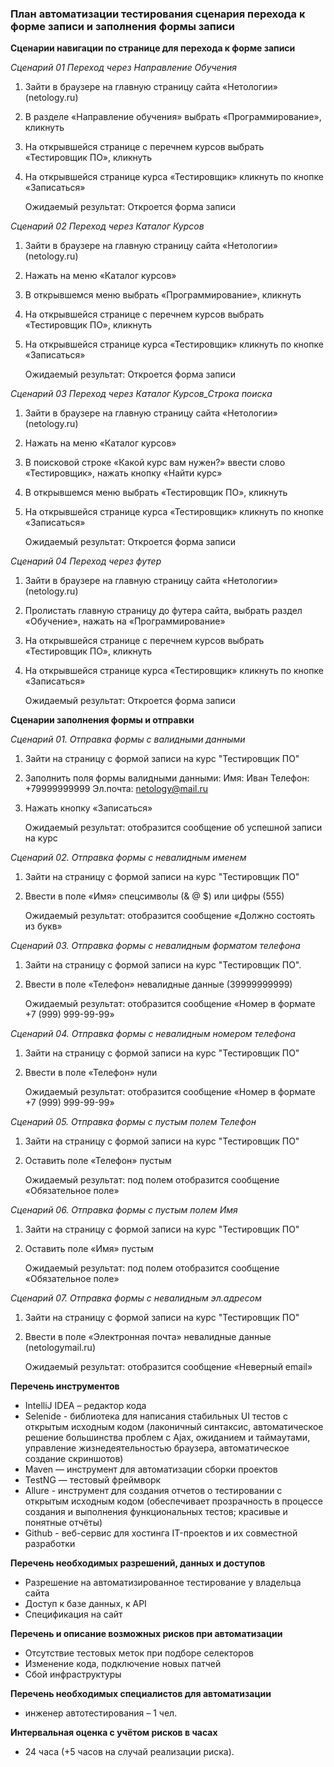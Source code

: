 ### План автоматизации тестирования сценария перехода к форме записи и заполнения формы записи ###

**Сценарии навигации по странице для перехода к форме записи**

_Сценарий 01 Переход через Направление Обучения_

1. Зайти в браузере на главную страницу сайта «Нетологии» (netology.ru)
2. В разделе «Направление обучения» выбрать «Программирование», кликнуть
3. На открывшейся странице с перечнем курсов выбрать «Тестировщик ПО», кликнуть
4. На открывшейся странице курса «Тестировщик» кликнуть по кнопке «Записаться»

   Ожидаемый результат: Откроется форма записи

_Сценарий 02 Переход через Каталог Курсов_

1. Зайти в браузере на главную страницу сайта «Нетологии» (netology.ru)
2. Нажать на меню «Каталог курсов»
3. В открывшемся меню выбрать «Программирование», кликнуть
4. На открывшейся странице с перечнем курсов выбрать «Тестировщик ПО», кликнуть
5. На открывшейся странице курса «Тестировщик» кликнуть по кнопке «Записаться»

   Ожидаемый результат: Откроется форма записи

_Сценарий 03 Переход через Каталог Курсов\_Строка поиска_

1. Зайти в браузере на главную страницу сайта «Нетологии» (netology.ru)
2. Нажать на меню «Каталог курсов»
3. В поисковой строке «Какой курс вам нужен?» ввести слово «Тестировщик», нажать кнопку «Найти курс»
4. В открывшемся меню выбрать «Тестировщик ПО», кликнуть
5. На открывшейся странице курса «Тестировщик» кликнуть по кнопке «Записаться»

   Ожидаемый результат: Откроется форма записи

_Сценарий 04 Переход через футер_

1. Зайти в браузере на главную страницу сайта «Нетологии» (netology.ru)
2. Пролистать главную страницу до футера сайта, выбрать раздел «Обучение», нажать на «Программирование»
3. На открывшейся странице с перечнем курсов выбрать «Тестировщик ПО», кликнуть
4. На открывшейся странице курса «Тестировщик» кликнуть по кнопке «Записаться»

   Ожидаемый результат: Откроется форма записи

**Сценарии заполнения формы и отправки**

_Сценарий 01. Отправка формы с валидными данными_

1. Зайти на страницу с формой записи на курс "Тестировщик ПО"
2. Заполнить поля формы валидными данными:
   Имя: Иван
   Телефон: +79999999999
   Эл.почта: netology@mail.ru
3. Нажать кнопку «Записаться»  

   Ожидаемый результат: отобразится сообщение об успешной записи на курс

_Сценарий 02. Отправка формы с невалидным именем_

1. Зайти на страницу с формой записи на курс "Тестировщик ПО"
2. Ввести в поле «Имя» спецсимволы (& @ $) или цифры (555)  

   Ожидаемый результат: отобразится сообщение «Должно состоять из букв»

_Сценарий 03. Отправка формы с невалидным форматом телефона_

1. Зайти на страницу с формой записи на курс "Тестировщик ПО".
2. Ввести в поле «Телефон» невалидные данные (39999999999)  

   Ожидаемый результат: отобразится сообщение «Номер в формате +7 (999) 999-99-99»

_Сценарий 04. Отправка формы с невалидным номером телефона_

1. Зайти на страницу с формой записи на курс "Тестировщик ПО"
2. Ввести в поле «Телефон» нули
   
   Ожидаемый результат: отобразится сообщение «Номер в формате +7 (999) 999-99-99»

_Сценарий 05. Отправка формы с пустым полем Телефон_

1. Зайти на страницу с формой записи на курс "Тестировщик ПО"
2. Оставить поле «Телефон» пустым  

   Ожидаемый результат: под полем отобразится сообщение «Обязательное поле»

_Сценарий 06. Отправка формы с пустым полем Имя_

1. Зайти на страницу с формой записи на курс "Тестировщик ПО"
2. Оставить поле «Имя» пустым   

   Ожидаемый результат: под полем отобразится сообщение «Обязательное поле»

_Сценарий 07. Отправка формы с невалидным эл.адресом_

1. Зайти на страницу с формой записи на курс "Тестировщик ПО"
2. Ввести в поле «Электронная почта» невалидные данные (netologymail.ru)  

   Ожидаемый результат: отобразится сообщение «Неверный email»

**Перечень инструментов**

- IntelliJ IDEA – редактор кода
- Selenide - библиотека для написания стабильных UI тестов с открытым исходным кодом (лаконичный синтаксис, автоматическое решение большинства проблем с Ajax, ожиданием и таймаутами, управление жизнедеятельностью браузера, автоматическое создание скриншотов)
- Maven — инструмент для автоматизации сборки проектов
- TestNG — тестовый фреймворк
- Allure - инструмент для создания отчетов о тестировании с открытым исходным кодом (обеспечивает прозрачность в процессе создания и выполнения функциональных тестов; красивые и понятные отчёты)
- Github - веб-сервис для хостинга IT-проектов и их совместной разработки

**Перечень необходимых разрешений, данных и доступов**

- Разрешение на автоматизированное тестирование у владельца сайта
- Доступ к базе данных, к API
- Спецификация на сайт

**Перечень и описание возможных рисков при автоматизации**

- Отсутствие тестовых меток при подборе селекторов
- Изменение кода, подключение новых патчей
- Сбой инфраструктуры

**Перечень необходимых специалистов для автоматизации**

- инженер автотестирования – 1 чел.

**Интервальная оценка с учётом рисков в часах**

- 24 часа (+5 часов на случай реализации риска).
